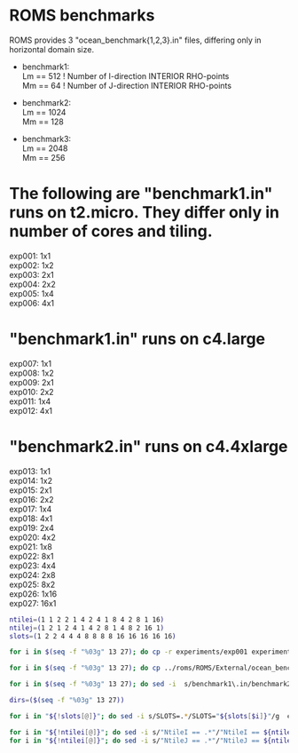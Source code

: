 # ROMS benchmarks

ROMS provides 3 "ocean_benchmark{1,2,3}.in" files, differing only in horizontal
domain size.

* benchmark1:  
Lm == 512           ! Number of I-direction INTERIOR RHO-points  
Mm == 64            ! Number of J-direction INTERIOR RHO-points

* benchmark2:  
Lm == 1024  
Mm == 128  

* benchmark3:  
Lm == 2048  
Mm == 256  

# The following are "benchmark1.in" runs on t2.micro. They differ only in number of cores and tiling.

exp001: 1x1  
exp002: 1x2  
exp003: 2x1  
exp004: 2x2  
exp005: 1x4  
exp006: 4x1  

# "benchmark1.in" runs on c4.large

exp007: 1x1  
exp008: 1x2  
exp009: 2x1  
exp010: 2x2  
exp011: 1x4  
exp012: 4x1  

# "benchmark2.in" runs on c4.4xlarge

exp013: 1x1  
exp014: 1x2  
exp015: 2x1  
exp016: 2x2  
exp017: 1x4  
exp018: 4x1  
exp019: 2x4  
exp020: 4x2  
exp021: 1x8  
exp022: 8x1  
exp023: 4x4  
exp024: 2x8  
exp025: 8x2  
exp026: 1x16  
exp027: 16x1  

```bash
ntilei=(1 1 2 2 1 4 2 4 1 8 4 2 8 1 16)  
ntilej=(1 2 1 2 4 1 4 2 8 1 4 8 2 16 1)
slots=(1 2 2 4 4 4 8 8 8 8 16 16 16 16 16)  

for i in $(seq -f "%03g" 13 27); do cp -r experiments/exp001 experiments/exp$i; done

for i in $(seq -f "%03g" 13 27); do cp ../roms/ROMS/External/ocean_benchmark2.in experiments/exp$i/; done

for i in $(seq -f "%03g" 13 27); do sed -i  s/benchmark1\.in/benchmark2\.in/g  experiments/exp$i/run_sge.sh; done

dirs=($(seq -f "%03g" 13 27))

for i in "${!slots[@]}"; do sed -i s/SLOTS=.*/SLOTS="${slots[$i]}"/g  experiments/exp${dirs[$i]}/run_sge.sh; done

for i in "${!ntilei[@]}"; do sed -i s/"NtileI == .*"/"NtileI == ${ntilei[$i]}"/g  experiments/exp${dirs[$i]}/ocean_benchmark2.in; done  
for i in "${!ntilei[@]}"; do sed -i s/"NtileJ == .*"/"NtileJ == ${ntilej[$i]}"/g  experiments/exp${dirs[$i]}/ocean_benchmark2.in; done
```